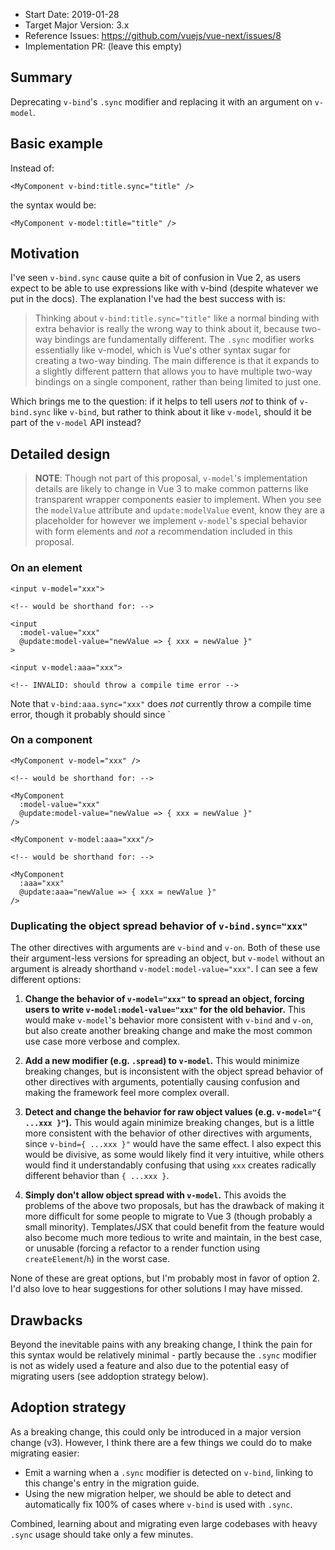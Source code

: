 - Start Date: 2019-01-28
- Target Major Version: 3.x
- Reference Issues: https://github.com/vuejs/vue-next/issues/8
- Implementation PR: (leave this empty)

## Summary

Deprecating `v-bind`'s `.sync` modifier and replacing it with an argument on `v-model`.

## Basic example

Instead of:

```vue
<MyComponent v-bind:title.sync="title" />
```

the syntax would be:

```vue
<MyComponent v-model:title="title" />
```

## Motivation

I've seen `v-bind.sync` cause quite a bit of confusion in Vue 2, as users expect to be able to use expressions like with v-bind (despite whatever we put in the docs). The explanation I've had the best success with is:

> Thinking about `v-bind:title.sync="title"` like a normal binding with extra behavior is really the wrong way to think about it, because two-way bindings are fundamentally different. The `.sync` modifier works essentially like v-model, which is Vue's other syntax sugar for creating a two-way binding. The main difference is that it expands to a slightly different pattern that allows you to have multiple two-way bindings on a single component, rather than being limited to just one.

Which brings me to the question: if it helps to tell users _not_ to think of `v-bind.sync` like `v-bind`, but rather to think about it like `v-model`, should it be part of the `v-model` API instead?

## Detailed design

> **NOTE**: Though not part of this proposal, `v-model`'s implementation details are likely to change in Vue 3 to make common patterns like transparent wrapper components easier to implement. When you see the `modelValue` attribute and `update:modelValue` event, know they are a placeholder for however we implement `v-model`'s special behavior with form elements and _not_ a recommendation included in this proposal.

### On an element

```vue
<input v-model="xxx">

<!-- would be shorthand for: -->

<input
  :model-value="xxx"
  @update:model-value="newValue => { xxx = newValue }"
>
```

```vue
<input v-model:aaa="xxx">

<!-- INVALID: should throw a compile time error -->
```

Note that `v-bind:aaa.sync="xxx"` does _not_ currently throw a compile time error, though it probably should since `

### On a component

```vue
<MyComponent v-model="xxx" />

<!-- would be shorthand for: -->

<MyComponent
  :model-value="xxx"
  @update:model-value="newValue => { xxx = newValue }"
/>
```

```vue
<MyComponent v-model:aaa="xxx"/>

<!-- would be shorthand for: -->

<MyComponent
  :aaa="xxx"
  @update:aaa="newValue => { xxx = newValue }"
/>
```

### Duplicating the object spread behavior of `v-bind.sync="xxx"`

The other directives with arguments are `v-bind` and `v-on`. Both of these use their argument-less versions for spreading an object, but `v-model` without an argument is already shorthand `v-model:model-value="xxx"`. I can see a few different options:

1. **Change the behavior of `v-model="xxx"` to spread an object, forcing users to write `v-model:model-value="xxx"` for the old behavior.** This would make `v-model`'s behavior more consistent with `v-bind` and `v-on`, but also create another breaking change and make the most common use case more verbose and complex.

2. **Add a new modifier (e.g. `.spread`) to `v-model`.** This would minimize breaking changes, but is inconsistent with the object spread behavior of other directives with arguments, potentially causing confusion and making the framework feel more complex overall.

3. **Detect and change the behavior for raw object values (e.g. `v-model="{ ...xxx }"`).** This would again minimize breaking changes, but is a little more consistent with the behavior of other directives with arguments, since `v-bind={ ...xxx }"` would have the same effect. I also expect this would be divisive, as some would likely find it very intuitive, while others would find it understandably confusing that using `xxx` creates radically different behavior than `{ ...xxx }`.

4. **Simply don't allow object spread with `v-model`.** This avoids the problems of the above two proposals, but has the drawback of making it more difficult for some people to migrate to Vue 3 (though probably a small minority). Templates/JSX that could benefit from the feature would also become much more tedious to write and maintain, in the best case, or unusable (forcing a refactor to a render function using `createElement`/`h`) in the worst case.

None of these are great options, but I'm probably most in favor of option 2. I'd also love to hear suggestions for other solutions I may have missed.

## Drawbacks

Beyond the inevitable pains with any breaking change, I think the pain for this syntax would be relatively minimal - partly because the `.sync` modifier is not as widely used a feature and also due to the potential easy of migrating users (see addoption strategy below).

## Adoption strategy

As a breaking change, this could only be introduced in a major version change (v3). However, I think there are a few things we could do to make migrating easier:

- Emit a warning when a `.sync` modifier is detected on `v-bind`, linking to this change's entry in the migration guide.
- Using the new migration helper, we should be able to detect and automatically fix 100% of cases where `v-bind` is used with `.sync`.

Combined, learning about and migrating even large codebases with heavy `.sync` usage should take only a few minutes.
